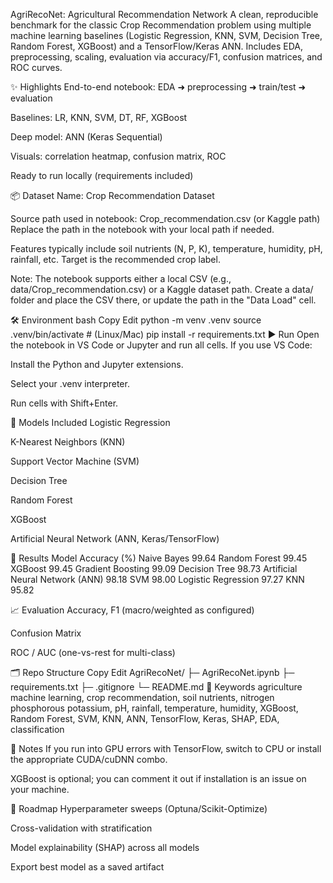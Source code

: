 AgriRecoNet: Agricultural Recommendation Network
A clean, reproducible benchmark for the classic Crop Recommendation problem using multiple machine learning baselines (Logistic Regression, KNN, SVM, Decision Tree, Random Forest, XGBoost) and a TensorFlow/Keras ANN. Includes EDA, preprocessing, scaling, evaluation via accuracy/F1, confusion matrices, and ROC curves.

✨ Highlights
End-to-end notebook: EDA ➜ preprocessing ➜ train/test ➜ evaluation

Baselines: LR, KNN, SVM, DT, RF, XGBoost

Deep model: ANN (Keras Sequential)

Visuals: correlation heatmap, confusion matrix, ROC

Ready to run locally (requirements included)

📦 Dataset
Name: Crop Recommendation Dataset

Source path used in notebook: Crop_recommendation.csv (or Kaggle path)
Replace the path in the notebook with your local path if needed.

Features typically include soil nutrients (N, P, K), temperature, humidity, pH, rainfall, etc.
Target is the recommended crop label.

Note: The notebook supports either a local CSV (e.g., data/Crop_recommendation.csv) or a Kaggle dataset path. Create a data/ folder and place the CSV there, or update the path in the "Data Load" cell.

🛠️ Environment
bash
Copy
Edit
python -m venv .venv
source .venv/bin/activate   # (Linux/Mac)
pip install -r requirements.txt
▶️ Run
Open the notebook in VS Code or Jupyter and run all cells.
If you use VS Code:

Install the Python and Jupyter extensions.

Select your .venv interpreter.

Run cells with Shift+Enter.

🧪 Models Included
Logistic Regression

K-Nearest Neighbors (KNN)

Support Vector Machine (SVM)

Decision Tree

Random Forest

XGBoost

Artificial Neural Network (ANN, Keras/TensorFlow)

🧪 Results
Model	Accuracy (%)
Naive Bayes	99.64
Random Forest	99.45
XGBoost	99.45
Gradient Boosting	99.09
Decision Tree	98.73
Artificial Neural Network (ANN)	98.18
SVM	98.00
Logistic Regression	97.27
KNN	95.82

📈 Evaluation
Accuracy, F1 (macro/weighted as configured)

Confusion Matrix

ROC / AUC (one-vs-rest for multi-class)

🗂️ Repo Structure
Copy
Edit
AgriRecoNet/
├─ AgriRecoNet.ipynb
├─ requirements.txt
├─ .gitignore
└─ README.md
🔑 Keywords
agriculture machine learning, crop recommendation, soil nutrients, nitrogen phosphorous potassium, pH, rainfall, temperature, humidity, XGBoost, Random Forest, SVM, KNN, ANN, TensorFlow, Keras, SHAP, EDA, classification

📌 Notes
If you run into GPU errors with TensorFlow, switch to CPU or install the appropriate CUDA/cuDNN combo.

XGBoost is optional; you can comment it out if installation is an issue on your machine.

🧭 Roadmap
Hyperparameter sweeps (Optuna/Scikit-Optimize)

Cross-validation with stratification

Model explainability (SHAP) across all models

Export best model as a saved artifact